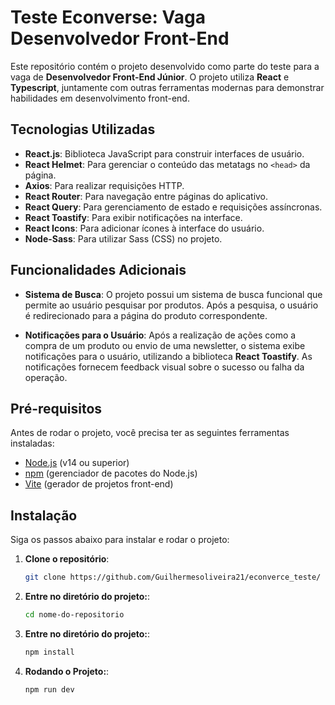 # Teste Econverse: Vaga Desenvolvedor Front-End

Este repositório contém o projeto desenvolvido como parte do teste para a vaga de **Desenvolvedor Front-End Júnior**. O projeto utiliza **React** e **Typescript**, juntamente com outras ferramentas modernas para demonstrar habilidades em desenvolvimento front-end.

## Tecnologias Utilizadas

- **React.js**: Biblioteca JavaScript para construir interfaces de usuário.
- **React Helmet**: Para gerenciar o conteúdo das metatags no `<head>` da página.
- **Axios**: Para realizar requisições HTTP.
- **React Router**: Para navegação entre páginas do aplicativo.
- **React Query**: Para gerenciamento de estado e requisições assíncronas.
- **React Toastify**: Para exibir notificações na interface.
- **React Icons**: Para adicionar ícones à interface do usuário.
- **Node-Sass**: Para utilizar Sass (CSS) no projeto.

## Funcionalidades Adicionais

- **Sistema de Busca**: O projeto possui um sistema de busca funcional que permite ao usuário pesquisar por produtos. Após a pesquisa, o usuário é redirecionado para a página do produto correspondente.
  
- **Notificações para o Usuário**: Após a realização de ações como a compra de um produto ou envio de uma newsletter, o sistema exibe notificações para o usuário, utilizando a biblioteca **React Toastify**. As notificações fornecem feedback visual sobre o sucesso ou falha da operação.

## Pré-requisitos

Antes de rodar o projeto, você precisa ter as seguintes ferramentas instaladas:

- [Node.js](https://nodejs.org/) (v14 ou superior)
- [npm](https://www.npmjs.com/) (gerenciador de pacotes do Node.js)
- [Vite](https://vitejs.dev/) (gerador de projetos front-end)

## Instalação

Siga os passos abaixo para instalar e rodar o projeto:

1. **Clone o repositório**:

   ```bash
   git clone https://github.com/Guilhermesoliveira21/econverce_teste/

2. **Entre no diretório do projeto:**:

   ```bash
   cd nome-do-repositorio

3. **Entre no diretório do projeto:**:

   ```bash
   npm install

4. **Rodando o Projeto:**:

   ```bash
   npm run dev

